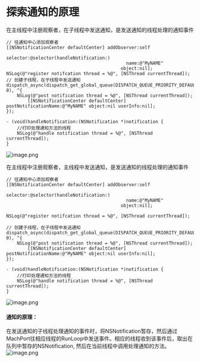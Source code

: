 # 探索通知的原理

在主线程中注册观察者，在子线程中发送通知，是发送通知的线程处理的通知事件

```
// 往通知中心添加观察者
[[NSNotificationCenter defaultCenter] addObserver:self
                                         selector:@selector(handleNotification:)
                                             name:@"MyNAME"
                                           object:nil];
NSLog(@"register notifcation thread = %@", [NSThread currentThread]);
// 创建子线程，在子线程中发送通知
dispatch_async(dispatch_get_global_queue(DISPATCH_QUEUE_PRIORITY_DEFAULT, 0), ^{
	NSLog(@"post notification thread = %@", [NSThread currentThread]);
        [[NSNotificationCenter defaultCenter] postNotificationName:@"MyNAME" object:nil userInfo:nil];
});

- (void)handleNotification:(NSNotification *)notification {
    //打印处理通知方法的线程
    NSLog(@"handle notification thread = %@", [NSThread currentThread]);
}

```

![image.png](http://upload-images.jianshu.io/upload_images/588630-5eda51fb29c68b9b.png?imageMogr2/auto-orient/strip%7CimageView2/2/w/1240)


在主线程中注册观察者，主线程中发送通知，是发送通知的线程处理的通知事件

```
// 往通知中心添加观察者
[[NSNotificationCenter defaultCenter] addObserver:self
                                         selector:@selector(handleNotification:)
                                             name:@"MyNAME"
                                           object:nil];
    
NSLog(@"register notifcation thread = %@", [NSThread currentThread]);
    
// 创建子线程，在子线程中发送通知
dispatch_async(dispatch_get_global_queue(DISPATCH_QUEUE_PRIORITY_DEFAULT, 0), ^{
	NSLog(@"post notification thread = %@", [NSThread currentThread]);
        [[NSNotificationCenter defaultCenter] postNotificationName:@"MyNAME" object:nil userInfo:nil];
});
    
- (void)handleNotification:(NSNotification *)notification {
    //打印处理通知方法的线程
    NSLog(@"handle notification thread = %@", [NSThread currentThread]);
}
```
![image.png](http://upload-images.jianshu.io/upload_images/588630-dee057a3614a9d88.png?imageMogr2/auto-orient/strip%7CimageView2/2/w/1240)

#### 通知的原理：

在发送通知的子线程处理通知的事件时，将NSNotification暂存，然后通过MachPort往相应线程的RunLoop中发送事件。相应的线程收到该事件后，取出在队列中暂存的NSNotification, 然后在当前线程中调用处理通知的方法。
![image.png](http://upload-images.jianshu.io/upload_images/588630-7ddc2c7fab912f4d.png?imageMogr2/auto-orient/strip%7CimageView2/2/w/1240)
